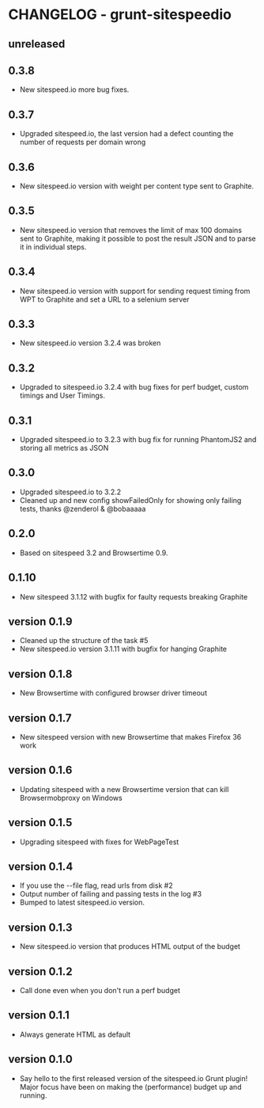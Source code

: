 # CHANGELOG - grunt-sitespeedio

unreleased
------------------------

0.3.8
------------------------
* New sitespeed.io more bug fixes.

0.3.7
------------------------
* Upgraded sitespeed.io, the last version had a defect counting the number of requests per domain wrong

0.3.6 
------------------------
* New sitespeed.io version with weight per content type sent to Graphite.

0.3.5
------------------------
* New sitespeed.io version that removes the limit of max 100 domains sent to Graphite, making it possible to post the result JSON and to parse it in individual steps.

0.3.4
------------------------
* New sitespeed.io version with support for sending request timing from WPT to Graphite and set a URL to a selenium server

0.3.3
------------------------
* New sitespeed.io version 3.2.4 was broken

0.3.2
------------------------
* Upgraded to sitespeed.io 3.2.4 with bug fixes for perf budget, custom timings and User Timings.

0.3.1
------------------------
* Upgraded sitespeed.io to 3.2.3 with bug fix for running PhantomJS2 and storing all metrics as JSON

0.3.0
------------------------
* Upgraded sitespeed.io to 3.2.2
* Cleaned up and new config showFailedOnly for showing only failing tests, thanks @zenderol & @bobaaaaa

0.2.0
------------------------
* Based on sitespeed 3.2 and Browsertime 0.9. 

0.1.10
------------------------
* New sitespeed 3.1.12 with bugfix for faulty requests breaking Graphite

version 0.1.9
------------------------
* Cleaned up the structure of the task #5
* New sitespeed.io version 3.1.11 with bugfix for hanging Graphite

version 0.1.8 
------------------------
* New Browsertime with configured browser driver timeout

version 0.1.7 
------------------------
* New sitespeed version with new Browsertime that makes Firefox 36 work

version 0.1.6 
------------------------
* Updating sitespeed with a new Browsertime version that can kill Browsermobproxy on Windows

version 0.1.5
------------------------
* Upgrading sitespeed with fixes for WebPageTest

version 0.1.4
------------------------
* If you use the --file flag, read urls from disk #2
* Output number of failing and passing tests in the log #3
* Bumped to latest sitespeed.io version.

version 0.1.3
------------------------
* New sitespeed.io version that produces HTML output of the budget

version 0.1.2
------------------------
* Call done even when you don't run a perf budget

version 0.1.1
------------------------
* Always generate HTML as default

version 0.1.0 
------------------------
* Say hello to the first released version of the sitespeed.io Grunt plugin! Major focus have been on making the (performance) budget up and running.
